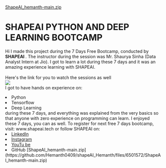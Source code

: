 [ShapeAI_hemanth-main.zip](https://github.com/Hemanth0409/shapeAI_Hemanth/files/6501567/ShapeAI_hemanth-main.zip)
# SHAPEAI PYTHON AND DEEP LEARNING BOOTCAMP
Hi I made this project during the 7 Days Free Bootcamp, conducted by <b> SHAPEAI
</b>.
The instructor during the session was Mr. Shaurya Sinha (Data Analyst Intern at Jio). I got to
learn a lot during these 7 days and it was an amazing experience learning with SHAPEAI.
<br><br>Here's the link for you to watch the sessions as well<br>
<a href="https://www.youtube.com/playlist?list=PL7zl8TDRnbune5TnrfBgFbxT87E98cfo9"> <img src="https://github.com/ShapeAI/PYTHON-AND-DATA-ANALYTICS/blob/main/Python_and_deep_learning.png"> </a>
<br>I got to have hands on experience on:
<li>Python
<li>Tensorflow
<li>Deep Learning
<br>during these 7 days, and everything was explained from the very basics so that
anyone with zero experience on programming can learn.
I enjoyed these 7 days, you can as well. To register for next free 7 days bootcamp, visit:
www.shapeai.tech
or follow SHAPEAI on:
<li><a href=
"https://in.linkedin.com/company/shapeai">LinkedIn</a>
<li><a href=
"https://www.instagram.com/shape.ai/?hl=en">Instagram</a>
<li><a
href=
"https://www.youtube.com/channel/UCTUvDLTW9meuDXWcbmISPdA">YouTu
be</a>
<li><a h[ShapeAI_hemanth-main.zip](https://github.com/Hemanth0409/shapeAI_Hemanth/files/6501556/ShapeAI_hemanth-main.zip)
ref=
"https://github.com/shapeai">GitHub</a>
[ShapeAI_hemanth-main.zip](https://github.com/Hemanth0409/shapeAI_Hemanth/files/6501572/ShapeAI_hemanth-main.zip)
